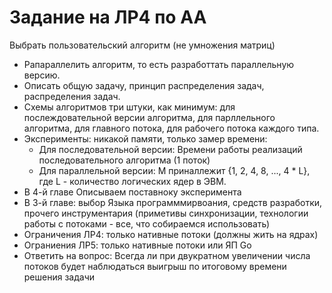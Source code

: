# Задание на ЛР4 по АА

Выбрать пользовательский алгоритм (не умножения матриц) 
- Рапараллелить алгоритм, то есть разработтать параллельную версию.
- Описать общую задачу, принцип распределения задач, распределения задач.
- Схемы алгоритмов три штуки, как минимум: для послеждовательной версии алгоритма, для парллельного алгоритма, для главного потока, для рабочего потока каждого типа.
- Эксперименты: никакой памяти, только замер времени:
    - Для последовательной версии: Времени работы реализаций последовательного алгоритма (1 поток)
    - Для параллельной версии: M приналлежит {1, 2, 4, 8, ..., 4 * L}, где L - количество логических ядер в ЭВМ.
- В 4-й главе Описываем поставноку эксперимента
- В 3-й главе: выбор Языка программмирвоания, средств разработки, прочего инструментария (приметивы синхронизации, технологии работы с потоками - все, что собираемся использовать)
- Ограничения ЛР4: только нативные потоки (должны жить на ядрах)
- Ограниения ЛР5: только нативные потоки или ЯП Go
- Ответить на вопрос: Всегда ли при двукратном увеличении числа потоков будет наблюдаться выигрыш по итоговому времени решения задачи